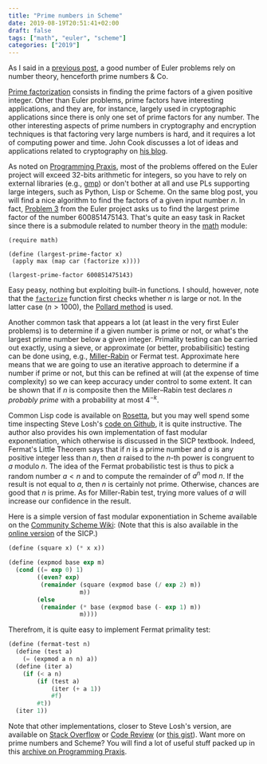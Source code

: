 ```yaml
---
title: "Prime numbers in Scheme"
date: 2019-08-19T20:51:41+02:00
draft: false
tags: ["math", "euler", "scheme"]
categories: ["2019"]
---
```


As I said in a [previous post](/post/decimal-numbers/), a good number of Euler problems rely on number theory, henceforth prime numbers & Co.

<!--more-->

[Prime factorization](https://en.wikipedia.org/wiki/Integer_factorization) consists in finding the prime factors of a given positive integer. Other than Euler problems, prime factors have interesting applications, and they are, for instance, largely used in cryptographic applications since there is only one set of prime factors for any number. The other interesting aspects of prime numbers in cryptography and encryption techniques is that factoring very large numbers is hard, and it requires a lot of computing power and time. John Cook discusses a lot of ideas and applications related to cryptography on [his blog](https://www.johndcook.com/blog/).

As noted on [Programming Praxis](https://programmingpraxis.com/2011/09/20/project-euler-problem-3/), most of the problems offered on the Euler project will exceed 32-bits arithmetic for integers, so you have to rely on external libraries (e.g., [gmp](https://gmplib.org)) or don't bother at all and use PLs supporting large integers, such as Python, Lisp or Scheme. On the same blog post, you will find a nice algorithm to find the factors of a given input number $n$. In fact, [Problem 3](https://projecteuler.net/problem=3) from the Euler project asks us to find the largest prime factor of the number 600851475143. That's quite an easy task in Racket since there is a submodule related to number theory in the [math](https://docs.racket-lang.org/math/index.html?q=math) module:

```racket
(require math)

(define (largest-prime-factor x)
 (apply max (map car (factorize x))))

(largest-prime-factor 600851475143)
```

Easy peasy, nothing but exploiting built-in functions. I should, however, note that the [`factorize`](https://docs.racket-lang.org/math/number-theory.html?q=number%20theory#%28def._%28%28lib._math%2Fnumber-theory..rkt%29._factorize%29%29) function first checks whether $n$ is large or not. In the latter case ($n>1000$), the [Pollard method](https://en.wikipedia.org/wiki/Pollard%27s_p_%E2%88%92_1_algorithm) is used.

Another common task that appears a lot (at least in the very first Euler problems) is to determine if a given number is prime or not, or what's the largest prime number below a given integer. Primality testing can be carried out exactly, using a sieve, or approximate (or better, probabilisitic) testing can be done using, e.g., [Miller-Rabin](https://en.wikipedia.org/wiki/Miller–Rabin_primality_test) or Fermat test. Approximate here means that we are going to use an iterative approach to determine if a number if prime or not, but this can be refined at will (at the expense of time complexity) so we can keep accuracy under control to some extent. It can be shown that if $n$ is composite then the Miller–Rabin test declares $n$ _probably prime_ with a probability at most $4^{−k}$.

Common Lisp code is available on [Rosetta](https://rosettacode.org/wiki/Miller–Rabin_primality_test#Common_Lisp), but you may well spend some time inspecting Steve Losh's [code on Github](https://github.com/sjl/euler/blob/master/src/primes.lisp), it is quite instructive. The author also provides his own implementation of fast modular exponentiation, which otherwise is discussed in the SICP textbook. Indeed, Fermat's Little Theorem says that if $n$ is a prime number and $a$ is any positive integer less than $n$, then $a$ raised to the $n$-th power is congruent to $a$ modulo $n$. The idea of the Fermat probabilistic test is thus to pick a random number $a < n$ and to compute the remainder of $a^n\ \text{mod}\ n$. If the result is not equal to $a$, then $n$ is certainly not prime. Otherwise, chances are good that $n$ is prime. As for Miller-Rabin test, trying more values of $a$ will increase our confidence in the result.

Here is a simple version of fast modular exponentiation in Scheme available on the [Community Scheme Wiki](http://community.schemewiki.org/?sicp-ex-1.27): (Note that this is also available in the [online version](https://mitpress.mit.edu/sites/default/files/sicp/full-text/book/book-Z-H-11.html#%_sec_1.2.6) of the SICP.)

```scheme
(define (square x) (* x x))

(define (expmod base exp m)
  (cond ((= exp 0) 1)
        ((even? exp)
         (remainder (square (expmod base (/ exp 2) m))
                    m))
        (else
         (remainder (* base (expmod base (- exp 1) m))
                    m))))
```

Therefrom, it is quite easy to implement Fermat primality test:

```scheme
(define (fermat-test n)
  (define (test a)
    (= (expmod a n n) a))
  (define (iter a)
    (if (< a n)
        (if (test a)
            (iter (+ a 1))
            #f)
        #t))
  (iter 1))
```

Note that other implementations, closer to Steve Losh's version, are available on [Stack Overflow](https://stackoverflow.com/q/56178778) or [Code Review](https://codereview.stackexchange.com/q/139221) (or [this gist](https://gist.github.com/cky/ac11c20816b41f82c13bb59bb173cbad)). Want more on prime numbers and Scheme? You will find a lot of useful stuff packed up in this [archive on Programming Praxis](https://programmingpraxis.com/contents/themes/#Prime%20Numbers).
